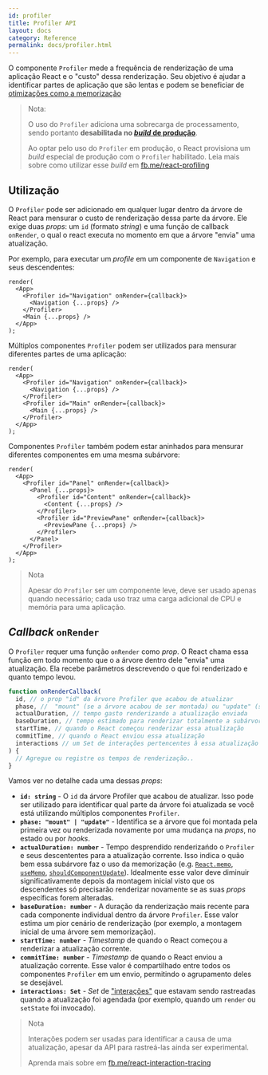 ```yaml
---
id: profiler
title: Profiler API
layout: docs
category: Reference
permalink: docs/profiler.html
---
```

O componente `Profiler` mede a frequência de renderização de uma aplicação React e o "custo" dessa renderização. Seu objetivo  é ajudar a identificar partes de aplicação que são lentas e podem se beneficiar de [otimizações como a memorização](https://reactjs.org/docs/hooks-faq.html#how-to-memoize-calculations)

> Nota:
>
> O uso do `Profiler` adiciona uma sobrecarga de processamento, sendo portanto **desabilitada no [_build_ de produção](https://reactjs.org/docs/optimizing-performance.html#use-the-production-build)**.
> 
> Ao optar pelo uso do `Profiler` em produção, o React provisiona um _build_ especial de produção com o `Profiler` habilitado.
> Leia mais sobre como utilizar esse _build_ em [fb.me/react-profiling](https://fb.me/react-profiling)

## Utilização
O `Profiler` pode ser adicionado em qualquer lugar dentro da árvore de React para mensurar o custo de renderização dessa parte da árvore. Ele exige duas _props_: um `id` (formato _string_) e uma função de callback `onRender`, o qual o react executa no momento em que a árvore "envia" uma atualização.

Por exemplo, para executar um _profile_ em um componente de `Navigation` e seus descendentes:
```js{3}
render(
  <App>
    <Profiler id="Navigation" onRender={callback}>
      <Navigation {...props} />
    </Profiler>
    <Main {...props} />
  </App>
);
```
Múltiplos componentes `Profiler` podem ser utilizados para mensurar diferentes partes de uma aplicação:
```js{3,6:
render(
  <App>
    <Profiler id="Navigation" onRender={callback}>
      <Navigation {...props} />
    </Profiler>
    <Profiler id="Main" onRender={callback}>
      <Main {...props} />
    </Profiler>
  </App>
);
```
Componentes `Profiler` também podem estar aninhados para mensurar diferentes componentes em uma mesma subárvore:
```js{2,6,8}
render(
  <App>
    <Profiler id="Panel" onRender={callback}>
      <Panel {...props}>
        <Profiler id="Content" onRender={callback}>
          <Content {...props} />
        </Profiler>
        <Profiler id="PreviewPane" onRender={callback}>
          <PreviewPane {...props} />
        </Profiler>
      </Panel>
    </Profiler>
  </App>
);
```

> Nota
>
> Apesar do `Profiler` ser um componente leve, deve ser usado apenas quando necessário; cada uso traz uma carga adicional de CPU e memória para uma aplicação.

## _Callback_ `onRender` 

O `Profiler` requer uma função `onRender` como _prop_.
O React chama essa função em todo momento que o a árvore dentro dele "envia" uma atualização.
Ela recebe parâmetros descrevendo o que foi renderizado e quanto tempo levou.

```js
function onRenderCallback(
  id, // o prop "id" da árvore Profiler que acabou de atualizar 
  phase, //  "mount" (se a árvore acabou de ser montada) ou "update" (se foi renderizada novamente)
  actualDuration, // tempo gasto renderizando a atualização enviada
  baseDuration, // tempo estimado para renderizar totalmente a subárvore sem memorização
  startTime, // quando o React começou renderizar essa atualização
  commitTime, // quando o React enviou essa atualização
  interactions // um Set de interações pertencentes â essa atualização
) {
  // Agregue ou registre os tempos de renderização..
}
```

Vamos ver no detalhe cada uma dessas _props_:

* **`id: string`** - 
O `id` da árvore Profiler que acabou de atualizar.
Isso pode ser utilizado para identificar qual parte da árvore foi atualizada se você está utilizando múltiplos componentes `Profiler`.
* **`phase: "mount" | "update"`** -
Identifica se a árvore que foi montada pela primeira vez ou renderizada novamente por uma mudança na _props_, no estado ou por _hooks_.
* **`actualDuration: number`** -
Tempo desprendido renderizańdo o `Profiler` e seus descententes para a atualização corrente. 
Isso indica o quão bem essa subárvore faz o uso da memorização (e.g. [`React.memo`](/docs/react-api.html#reactmemo), [`useMemo`](/docs/hooks-reference.html#usememo), [`shouldComponentUpdate`](/docs/hooks-faq.html#how-do-i-implement-shouldcomponentupdate)). Idealmente esse valor deve diminuir significativamente depois da montagem inicial visto que os descendentes só precisarão renderizar novamente se as suas _props_ específicas forem alteradas.
* **`baseDuration: number`** -
A duração da renderização mais recente para cada componente individual dentro da árvore `Profiler`.
Esse valor estima um pior cenário de renderização (por exemplo, a montagem inicial de uma árvore sem memorização).
* **`startTime: number`** -
_Timestamp_ de quando o React começou a renderizar a atualização corrente.
* **`commitTime: number`** -
_Timestamp_ de quando o React enviou a atualização corrente.
Esse valor é compartilhado entre todos os componentes `Profiler` em um envio, permitindo o agrupamento deles se desejável.
* **`interactions: Set`** -
_Set_ de ["interações"](http://fb.me/react-interaction-tracing) que estavam sendo rastreadas quando a atualização foi agendada (por exemplo, quando um `render` ou `setState` foi invocado).

> Nota
>
> Interações podem ser usadas para identificar a causa de uma atualização, apesar da API para rastreá-las ainda ser experimental.
>
> Aprenda mais sobre em [fb.me/react-interaction-tracing](http://fb.me/react-interaction-tracing)
